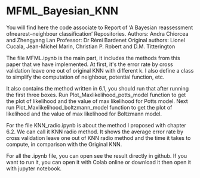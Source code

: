 # MFML_Bayesian_KNN
You will find here the code associate to Report of ‘A Bayesian reassessment ofnearest–neighbour classification’ Repositories.
Authors: Andra Chiorcea and Zhengyang Lan
Professor: Dr Rémi Bardenet 
Original authors: Lionel Cucala, Jean-Michel Marin, Christian P. Robert and D.M. Titterington

The file MFML.ipynb is the main part, it includes the methods from this paper that we have implemented.
At first, it's the error rate by cross validation leave one out of original KNN with different k.
I also define a class to simplify the computation of neighbour, potential function, etc.

It also contains the method written in 6.1, you should run that after running the first three boxes.
Run Plot_Maxlikelihood_potts_model function to get the plot of likelihood and the value of max likelihood for Potts model.
Next run Plot_Maxlikelihood_boltzmann_model function to get the plot of likelihood and the value of max likelihood for Boltzmann model.



For the file KNN_radio.ipynb is about the method I proposed with chapter 6.2. We can call it KNN radio method.
It shows the average error rate by cross validation leave one out of KNN radio method and the time it takes to compute, in comparison with the Original KNN.

For all the .ipynb file, you can open see the result directly in github. If you want to run it, you can open it with Colab online or download it then open it with jupyter notebook.


